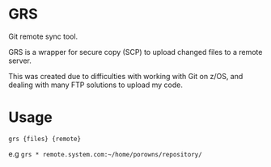 # GRS
Git remote sync tool.

GRS is a wrapper for secure copy (SCP) to upload changed files to a remote server. 

This was created due to difficulties with working with Git on z/OS, and dealing with many FTP solutions to upload my code. 

# Usage
`grs {files} {remote}`

e.g `grs * remote.system.com:~/home/porowns/repository/`
